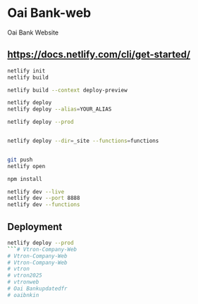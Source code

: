 # Oai Bank-web
Oai Bank Website


## https://docs.netlify.com/cli/get-started/

```bash
netlify init
netlify build

netlify build --context deploy-preview

netlify deploy
netlify deploy --alias=YOUR_ALIAS

netlify deploy --prod


netlify deploy --dir=_site --functions=functions


git push
netlify open 
```



```bash
npm install

netlify dev --live
netlify dev --port 8888
netlify dev --functions

```

## Deployment
```bash
netlify deploy --prod
```# Vtron-Company-Web
# Vtron-Company-Web
# Vtron-Company-Web
# vtron
# vtron2025
# vtronweb
# Oai Bankupdatedfr
# oaibnkin
